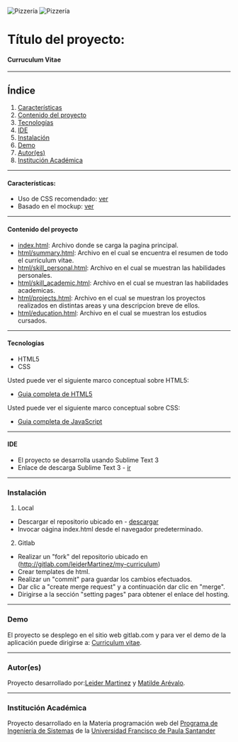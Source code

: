 ![Pizzería](./images/encabezado.png)
![Pizzería](./images/encabezado.png)
# Título del proyecto:

#### Curruculum Vitae 
***
## Índice
1. [Características](#características)
2. [Contenido del proyecto](#contenido-del-proyecto)
3. [Tecnologías](#tecnologías)
4. [IDE](#ide)
5. [Instalación](#instalación)
6. [Demo](#demo)
7. [Autor(es)](#autores)
8. [Institución Académica](#institución-académica)
***

#### Características:
  - Uso de CSS recomendado: [ver](https://gitlab.com/leiderMartinez/my-curriculum/-/tree/master/css)
  - Basado en el mockup: [ver](https://www.dropbox.com/s/s8u22zgwl1ipacn/Actividad%20Hoja%20de%20Vida-ufps-CSS.pdf?dl=0)
***

  #### Contenido del proyecto
  - [index.html](https://gitlab.com/leiderMartinez/my-curriculum/-/blob/master/index.html): Archivo donde se carga la pagina principal.
  - [html/summary.html](https://gitlab.com/leiderMartinez/my-curriculum/-/blob/master/html/summary.html): Archivo en el cual se encuentra el resumen de todo el curriculum vitae.
  - [html/skill_personal.html](https://gitlab.com/leiderMartinez/my-curriculum/-/blob/master/html/skill_personal.html): Archivo en el cual se muestran las habilidades personales.
  - [html/skill_academic.html](https://gitlab.com/leiderMartinez/my-curriculum/-/blob/master/html/skill_academic.html): Archivo en el cual se muestran las habilidades academicas.
  - [html/projects.html](https://gitlab.com/leiderMartinez/my-curriculum/-/blob/master/html/projects.html): Archivo en el cual se muestran los proyectos realizados en distintas areas y una descripcion breve de ellos.
  - [html/education.html](https://gitlab.com/leiderMartinez/my-curriculum/-/blob/master/html/education.html): Archivo en el cual se muestran los estudios cursados.
***
#### Tecnologías

  - HTML5
  - CSS

Usted puede ver el siguiente marco conceptual sobre HTML5:
  - [Guia completa de HTML5](https://www.w3schools.com/html/default.asp)

Usted puede ver el siguiente marco conceptual sobre CSS:
  - [Guia completa de JavaScript](https://www.w3schools.com/css/default.asp)

  ***
#### IDE

- El proyecto se desarrolla usando Sublime Text 3 
- Enlace de descarga Sublime Text 3 - [ir](https://www.sublimetext.com/3)

***
### Instalación


1. Local
  - Descargar el repositorio ubicado en - [descargar](http://gitlab.com/leiderMartinez/my-curriculum)
  - Invocar oágina index.html desde el navegador predeterminado.
2. Gitlab
  - Realizar un "fork" del repositorio ubicado en (http://gitlab.com/leiderMartinez/my-curriculum)
  - Crear templates de html.
  - Realizar un "commit" para guardar los cambios efectuados.
  - Dar clic a "create merge request" y a continuación dar clic en "merge".
  - Dirigirse a la sección "setting pages" para obtener el enlace del hosting.



***
### Demo

El proyecto se desplego en el sitio web gitlab.com y para ver el demo de la aplicación puede dirigirse a: [Curriculum vitae](http://leidermartinez.gitlab.io/my-curriculum/).

***
### Autor(es)
Proyecto desarrollado por:[Leider Martinez](<leideryesidmm@ufps.edu.co>) y [Matilde Arévalo](<matildealexandraal@ufps.edu.co>).


***
### Institución Académica   
Proyecto desarrollado en la Materia programación web del  [Programa de Ingeniería de Sistemas] de la [Universidad Francisco de Paula Santander]


   [Programa de Ingeniería de Sistemas]:<https://ingsistemas.cloud.ufps.edu.co/>
   [Universidad Francisco de Paula Santander]:<https://ww2.ufps.edu.co/>
